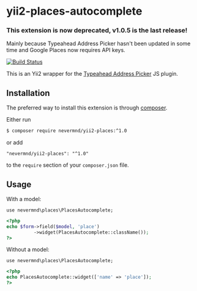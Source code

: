 # yii2-places-autocomplete

### This extension is now deprecated, v1.0.5 is the last release!
Mainly because Typeahead Address Picker hasn't been updated in some time and Google Places now requires API keys.


[![Build Status](https://travis-ci.org/skiptirengu/yii2-places.svg?branch=master)](https://travis-ci.org/skiptirengu/yii2-places)

This is an Yii2 wrapper for the [Typeahead Address Picker](https://github.com/sgruhier/typeahead-addresspicker) JS plugin.

## Installation
The preferred way to install this extension is through [composer](http://getcomposer.org/download/).

Either run

```bash
$ composer require nevermnd/yii2-places:^1.0
```

or add

```
"nevermnd/yii2-places": "^1.0"
```

to the `require` section of your `composer.json` file.

## Usage
With a model:
```
use nevermnd\places\PlacesAutocomplete;
```

```php
<?php
echo $form->field($model, 'place')
          ->widget(PlacesAutocomplete::className());
?>
```
Without a model:
```
use nevermnd\places\PlacesAutocomplete;
```
```php
<?php
echo PlacesAutocomplete::widget(['name' => 'place']);
?>
```
